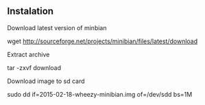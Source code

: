 ## Instalation

Download latest version of minbian

wget http://sourceforge.net/projects/minibian/files/latest/download

Extract archive

tar -zxvf download

Download image to sd card

sudo dd if=2015-02-18-wheezy-minibian.img of=/dev/sdd bs=1M
